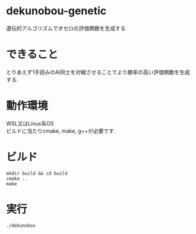 # dekunobou-genetic
遺伝的アルゴリズムでオセロの評価関数を生成する
# できること
とりあえず1手読みのAI同士を対戦させることでより勝率の高い評価関数を生成する.  
# 動作環境
WSL又はLinux系OS  
ビルドに当たりcmake, make, g++が必要です.
# ビルド
```
mkdir build && cd build
cmake ..
make
```
# 実行
```
./dekunobou
```
